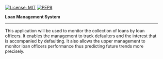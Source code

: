 [![License: MIT](https://img.shields.io/badge/License-MIT-purple.svg)](https://opensource.org/licenses/MIT)
[![PEP8](https://img.shields.io/badge/code%20style-pep8-orange.svg)](https://www.python.org/dev/peps/pep-0008/)

**Loan Management System**
<hr/>

This application will be used to monitor the collection of loans by loan officers. It enables the management to track defaulters and the interest that is accompanied by defaulting. It also allows the upper management to monitor loan officers performance thus predicting future trends more precisely. 
